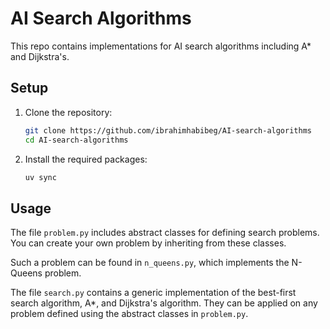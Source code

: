 # AI Search Algorithms

This repo contains implementations for AI search algorithms including A\* and Dijkstra's.

## Setup

1. Clone the repository:

   ```bash
   git clone https://github.com/ibrahimhabibeg/AI-search-algorithms
   cd AI-search-algorithms
   ```

2. Install the required packages:
   ```bash
   uv sync
   ```

## Usage

The file `problem.py` includes abstract classes for defining search problems. You can create your own problem by inheriting from these classes.

Such a problem can be found in `n_queens.py`, which implements the N-Queens problem.

The file `search.py` contains a generic implementation of the best-first search algorithm, A\*, and Dijkstra's algorithm. They can be applied on any problem defined using the abstract classes in `problem.py`.
